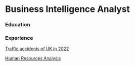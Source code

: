 # Business Intelligence Analyst

### Education

### Experience
[Traffic accidents of UK in 2022](https://public.tableau.com/views/workshop2_17184404345880/trafficaccidents2022?:language=en-US&:sid=&:display_count=n&:origin=viz_share_link)

[Human Resources Analysis](https://public.tableau.com/views/AnalisisdeDatosdeRecursosHumanos/Dashboard2?:language=en-US&:sid=&:display_count=n&:origin=viz_share_link)

